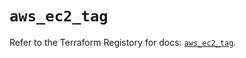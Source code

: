 # `aws_ec2_tag`

Refer to the Terraform Registory for docs: [`aws_ec2_tag`](https://registry.terraform.io/providers/hashicorp/aws/5.5.0/docs/resources/ec2_tag).

